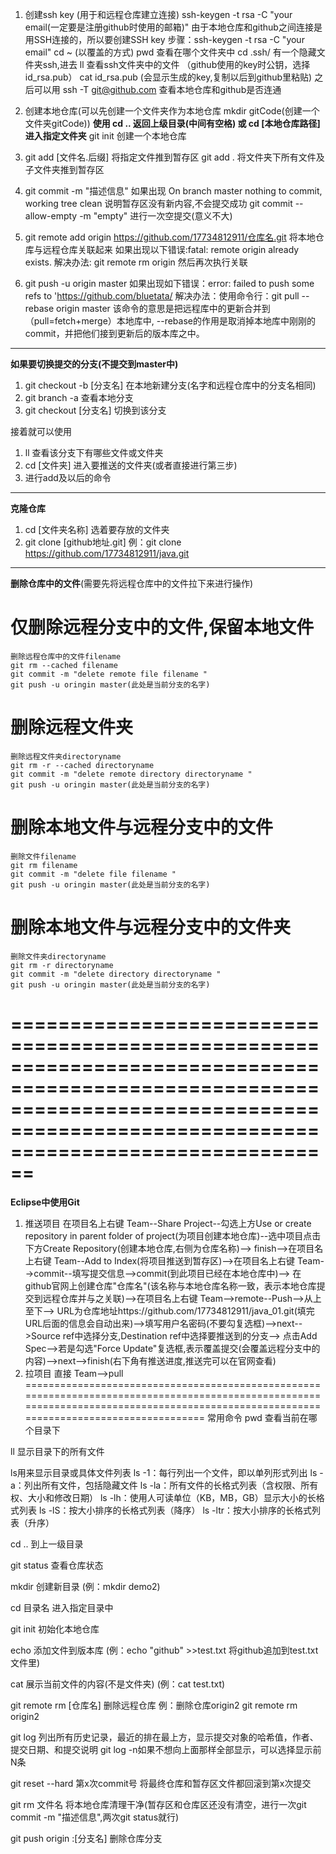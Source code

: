 1. 创建ssh key (用于和远程仓库建立连接)
	ssh-keygen -t rsa -C "your email(一定要是注册github时使用的邮箱)"
	由于本地仓库和github之间连接是用SSH连接的，所以要创建SSH key
	步骤：ssh-keygen -t rsa -C "your email"
	          cd ~  (以覆盖的方式)
	          pwd  查看在哪个文件夹中
	          cd .ssh/    有一个隐藏文件夹ssh,进去
	          ll   查看ssh文件夹中的文件    （github使用的key时公钥，选择id_rsa.pub）
	          cat id_rsa.pub   (会显示生成的key,复制以后到github里粘贴)
	之后可以用 ssh -T git@github.com  查看本地仓库和github是否连通
	
2. 创建本地仓库(可以先创建一个文件夹作为本地仓库 mkdir gitCode(创建一个文件夹gitCode))
	**使用 cd ..   返回上级目录(中间有空格)  或  cd [本地仓库路径]  进入指定文件夹**
	git init   创建一个本地仓库
	
3.  git add [文件名.后缀]    将指定文件推到暂存区
	git add .   将文件夹下所有文件及子文件夹推到暂存区

4. git commit -m "描述信息"
	如果出现	On branch master
			nothing to commit, working tree clean
	说明暂存区没有新内容,不会提交成功
	git commit --allow-empty -m "empty"    进行一次空提交(意义不大)


5. git remote add origin https://github.com/17734812911/仓库名.git     将本地仓库与远程仓库关联起来
		如果出现以下错误:fatal: remote origin already exists.
		解决办法: git remote rm origin
		然后再次执行关联

6. git push -u origin master
		如果出现如下错误：error: failed to push some refs to 'https://github.com/bluetata/ 
		解决办法：使用命令行：git pull --rebase origin master
		该命令的意思是把远程库中的更新合并到（pull=fetch+merge）本地库中,
		--rebase的作用是取消掉本地库中刚刚的commit，并把他们接到更新后的版本库之中。

----------------------------------------------------------------------------------------------------------------------------------------------------------------------------------------
**如果要切换提交的分支(不提交到master中)**
1. git checkout -b [分支名]    在本地新建分支(名字和远程仓库中的分支名相同)
2. git branch -a              查看本地分支
3. git checkout [分支名]         切换到该分支

接着就可以使用
1. ll 查看该分支下有哪些文件或文件夹
2. cd [文件夹]  进入要推送的文件夹(或者直接进行第三步)
3. 进行add及以后的命令
----------------------------------------------------------------------------------------------------------------------------------------------------------------------------------------
**克隆仓库**
1. cd [文件夹名称]   选着要存放的文件夹
2. git clone [github地址.git]
    例：git clone https://github.com/17734812911/java.git
----------------------------------------------------------------------------------------------------------------------------------------------------------------------------------------
**删除仓库中的文件**(需要先将远程仓库中的文件拉下来进行操作)
# 仅删除远程分支中的文件,保留本地文件
	删除远程仓库中的文件filename
	git rm --cached filename
	git commit -m "delete remote file filename "
	git push -u oringin master(此处是当前分支的名字)
# 删除远程文件夹
	删除远程文件夹directoryname
	git rm -r --cached directoryname
	git commit -m "delete remote directory directoryname "
	git push -u oringin master(此处是当前分支的名字)
# 删除本地文件与远程分支中的文件
	删除文件filename
	git rm filename
	git commit -m "delete file filename "
	git push -u oringin master(此处是当前分支的名字)
# 删除本地文件与远程分支中的文件夹
	删除文件夹directoryname
	git rm -r directoryname
	git commit -m "delete directory directoryname "
	git push -u oringin master(此处是当前分支的名字)

========================================================================================================================================================================================
========================================================================================================================================================================================
**Eclipse中使用Git**
1. 推送项目
	在项目名上右键 Team--Share Project--勾选上方Use or create repository in parent folder of project(为项目创建本地仓库)--选中项目点击下方Create Repository(创建本地仓库,右侧为仓库名称)-->
		finish-->在项目名上右键 Team--Add to Index(将项目推送到暂存区)-->在项目名上右键 Team-->commit--填写提交信息-->commit(到此项目已经在本地仓库中)-->
		在github官网上创建仓库"仓库名"(该名称与本地仓库名称一致，表示本地仓库提交到远程仓库并与之关联)-->在项目名上右键 Team-->remote--Push-->从上至下-->
		URL为仓库地址https://github.com/17734812911/java_01.git(填完URL后面的信息会自动出来)-->填写用户名密码(不要勾复选框)-->next-->Source ref中选择分支,Destination ref中选择要推送到的分支-->
		点击Add Spec-->若是勾选"Force Update"复选框,表示覆盖提交(会覆盖远程分支中的内容)-->next-->finish(右下角有推送进度,推送完可以在官网查看)
2. 拉项目
	直接	Team-->pull
========================================================================================================================================================================================
常用命令
pwd  查看当前在哪个目录下

ll   显示目录下的所有文件

ls用来显示目录或具体文件列表
	ls -1：每行列出一个文件，即以单列形式列出
	ls -a：列出所有文件，包括隐藏文件
	ls -la：所有文件的长格式列表（含权限、所有权、大小和修改日期）
	ls -lh：使用人可读单位（KB，MB，GB）显示大小的长格式列表
	ls -lS：按大小排序的长格式列表（降序）
	ls -ltr：按大小排序的长格式列表（升序）
	
cd ..  到上一级目录

git status   查看仓库状态

mkdir   创建新目录 (例：mkdir demo2)

cd 目录名  进入指定目录中

git init    初始化本地仓库

echo    添加文件到版本库 (例：echo "github" >>test.txt   将github追加到test.txt文件里)

cat  展示当前文件的内容(不是文件夹)  (例：cat test.txt)

git remote rm [仓库名]   删除远程仓库
	例：删除仓库origin2
	       git remote rm origin2
		   
git log 列出所有历史记录，最近的排在最上方，显示提交对象的哈希值，作者、提交日期、和提交说明
	git log -n如果不想向上面那样全部显示，可以选择显示前N条
	
git reset --hard 第x次commit号
	将最终仓库和暂存区文件都回滚到第x次提交
	
git rm 文件名
	将本地仓库清理干净(暂存区和仓库区还没有清空，进行一次git commit -m "描述信息",两次git status就行)
	
git push origin :[分支名]
	删除仓库分支